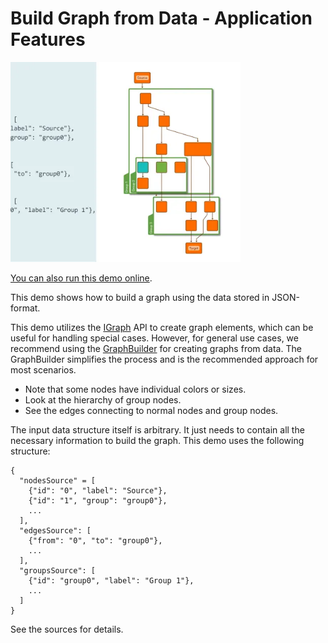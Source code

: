 <!--
 //////////////////////////////////////////////////////////////////////////////
 // @license
 // This file is part of yFiles for HTML.
 // Use is subject to license terms.
 //
 // Copyright (c) by yWorks GmbH, Vor dem Kreuzberg 28,
 // 72070 Tuebingen, Germany. All rights reserved.
 //
 //////////////////////////////////////////////////////////////////////////////
-->
# Build Graph from Data - Application Features

<img src="../../../doc/demo-thumbnails/building-graph-from-data.webp" alt="demo-thumbnail" height="320"/>

[You can also run this demo online](https://www.yfiles.com/demos/application-features/building-graph-from-data/).

This demo shows how to build a graph using the data stored in JSON-format.

This demo utilizes the [IGraph](https://docs.yworks.com/yfileshtml/#/api/IGraph) API to create graph elements, which can be useful for handling special cases. However, for general use cases, we recommend using the [GraphBuilder](https://docs.yworks.com/yfileshtml/#/api/GraphBuilder) for creating graphs from data. The GraphBuilder simplifies the process and is the recommended approach for most scenarios.

- Note that some nodes have individual colors or sizes.
- Look at the hierarchy of group nodes.
- See the edges connecting to normal nodes and group nodes.

The input data structure itself is arbitrary. It just needs to contain all the necessary information to build the graph. This demo uses the following structure:

```
{
  "nodesSource" = [
    {"id": "0", "label": "Source"},
    {"id": "1", "group": "group0"},
    ...
  ],
  "edgesSource": [
    {"from": "0", "to": "group0"},
    ...
  ],
  "groupsSource": [
    {"id": "group0", "label": "Group 1"},
    ...
  ]
}
```

See the sources for details.
